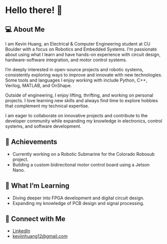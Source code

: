 # Hello there! 👋

## 💻 About Me
I am Kevin Huang, an Electrical & Computer Engineering student at CU Boulder with a focus on Robotics and Embedded Systems. I’m passionate about using what I learn and have hands-on experience with circuit design, hardware-software integration, and motor control systems.

I’m deeply interested in open-source projects and robotic systems, consistently exploring ways to improve and innovate with new technologies. Some tools and languages I enjoy working with include Python, C++, Verilog, MATLAB, and OnShape.

Outside of engineering, I enjoy lifting, thrifting, and working on personal projects. I love learning new skills and always find time to explore hobbies that complement my technical expertise.

I am eager to collaborate on innovative projects and contribute to the developer community while expanding my knowledge in electronics, control systems, and software development.

## 🎯 Achievements
- Currently working on a Robotic Submarine for the Colorado Robosub project.
- Building a custom bidirectional motor control board using a Jetson Nano.

## 🌱 What I’m Learning
- Diving deeper into FPGA development and digital circuit design.
- Expanding my knowledge of PCB design and signal processing.

## 🔗 Connect with Me
- [LinkedIn](https://linkedin.com/in/kevinjhuang-ece)
- keviinhuang12@gmail.com
